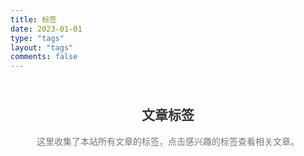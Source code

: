 ```yaml
---
title: 标签
date: 2023-01-01
type: "tags"
layout: "tags"
comments: false
---
```


<div class="tag-cloud-container" style="text-align: center; padding: 30px 0; margin-bottom: 20px;">
  <div style="margin-bottom: 30px;">
    <i class="fa fa-tags" style="font-size: 2.5em; color: #4a86e8; margin-bottom: 15px;"></i>
    <h2 style="margin-top: 10px; font-weight: bold; color: #333;">文章标签</h2>
    <p style="color: #777; max-width: 600px; margin: 0 auto;">这里收集了本站所有文章的标签，点击感兴趣的标签查看相关文章。</p>
  </div>
</div> 